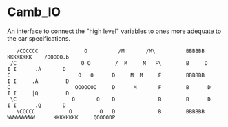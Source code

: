 # Camb_IO

An interface to connect the "high level" variables to ones more adequate to the car specifications.

```
   /CCCCCC               O          /M       /M\          BBBBBB                       KKKKKKKK    /OOOOO.b
 /C                     O O        /  M     M   F\        B     D                        I I      .Á       D
C                      O   O      D     M  M     F        BBBBBB                         I I     .Á         D
C                     OOOOOOO     D      M       F        B      D                       I I     |Q         D
 \C                  O       O    D              B        B      D                       I I      .Q       D
   \CCCCC           O         O   D              B        BBBBBB        WWWWWWWWW      KKKKKKKK     QOOOODP
```

